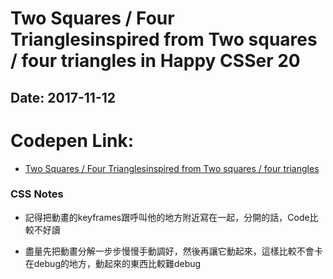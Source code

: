 # Two Squares / Four Trianglesinspired from Two squares / four triangles in Happy CSSer 20
## Date: 2017-11-12

# Codepen Link:
+ [Two Squares / Four Trianglesinspired from Two squares / four triangles
](https://codepen.io/arcobalenoi27/pen/wPdzjM?editors=1100)



### CSS Notes
+ 記得把動畫的keyframes跟呼叫他的地方附近寫在一起，分開的話，Code比較不好讀

+ 盡量先把動畫分解一步步慢慢手動調好，然後再讓它動起來，這樣比較不會卡在debug的地方，動起來的東西比較難debug




